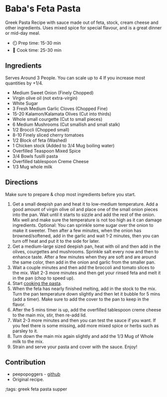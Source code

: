 # Baba's Feta Pasta

Greek Pasta Recipe with sauce made out of feta, stock, cream cheese and other ingredients.
Uses mixed spice for special flavour, and is a great dinner or mid-day meal.

- ⏲️ Prep time: 15-30 min
- 🍳 Cook time: 25-30 min

## Ingredients

Serves Around 3 People. You can scale up to 4 If you increase most quantities by +1/4.

- Medium Sweet Onion (Finely Chopped)
- Virgin olive oil (not extra-virgin)
- White Sugar
- 3 Fresh Medium Garlic Cloves (Chopped Fine)
- 15-20 Kalamon/Kalamata Olives (Cut into thirds)
- Whole small courgette (Cut to small pieces)
- 6 Medium Mushrooms (Cut smallish and small stalk)
- 1/2 Broccli (Chopped small)
- 8-10 Finely sliced cherry tomatoes
- 1/2 Block of feta (Washed)
- 1 Chicken stock (Added to 3/4 Mug boiling water)
- Overfilled Teaspoon Mixed Spice
- 3/4 Bowls fusilli pasta 
- Overfilled tablespoon Creme Cheese
- 1/3 Mug whole milk

## Directions

Make sure to prepare & chop most ingredients before you start. 

1. Get a small deepish pan and heat it to low-medium temperature. Add a good amount of virgin olive oil and place one of the small onion pieces into the pan. Wait until it starts to sizzle and add the rest of the onion. Mix well and make sure the temperature is not too high as it can damage ingredients. Optional: You can sprinkle some sugar over the onion to make it sweeter. Then after a few minutes, when the onion has browned/softened, add in the garlic and wait 1-2 minutes, then you can turn off heat and put it to the side for later.
2. Get a medium-large sized deepish pan, heat with oil and then add in the olives, courgettes and mushrooms. Sprinkle salt every now and then to enhance taste. After a few minutes when they are soft and are around the same color, then add in the onion and garlic from the smaller pan.
3. Wait a couple minutes and then add the broccoli and tomato slices to the mix. Wait 2-3 more minutes and then get your rinsed feta and melt it in the pan (chop to speed up).
4. Start [cooking the pasta](pasta.html).
5. When the feta has nearly finished melting, add in the stock to the mix. Turn the pan temperature down slightly and then let it bubble for 5 mins (add a timer). Make sure to add the cover to the pan to keep in the flavor.
6. After the 5 mins timer is up, add the overfilled tablespoon creme cheese to the main mix, stir, then re-add lid.
7. Wait 2-3 more minutes and then you can test the sauce if you want. If you feel there is some missing, add more mixed spice or herbs such as parsley to it.
8. Turn down the main mix again slightly and add the 1/3 Mug of Whole milk to the mix.
9. Strain and serve your pasta and cover with the sauce. Enjoy!

## Contribution

- peepopoggers - [github](https://github.com/peepopoggers)
- Original recipe.

;tags: greek feta pasta supper
